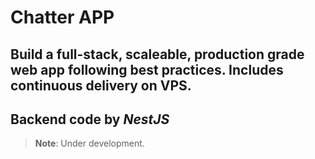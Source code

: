 # Chatter APP

## Build a full-stack, scaleable, production grade web app following best practices. Includes continuous delivery on VPS.

## Backend code  by *NestJS*

> **Note**: Under development.
